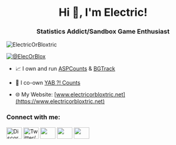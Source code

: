 <h1 align="center">Hi 👋, I'm Electric!</h1>
<h3 align="center">Statistics Addict/Sandbox Game Enthusiast</h3>

<p align="left"> <img src="https://komarev.com/ghpvc/?username=ElectricOrBloxtric&label=Profile%20views&color=0e75b6&style=flat" alt="ElectricOrBloxtric" /> </p>

<p align="left"> <a href="https://twitter.com/ElecOrBlox" target="blank"><img src="https://img.shields.io/twitter/follow/ElecOrBlox?logo=twitter&style=for-the-badge" alt="@ElecOrBlox" /></a></p>

- 📈 I own and run [ASPCounts](https://aspcounts.com) & [BGTrack](https://bgtrack.net)

- 🔭 I co-own [YAB ?! Counts](https://yabcounts.com)

- 🌐 My Website: [www.electricorbloxtric.net](https://www.electricorbloxtric.net)
  
<h3 align="left">Connect with me:</h3>
<p align="left">
<a href="https://www.electricorbloxtric.net/links/discord" target="blank"><img align="center" src="https://www.electricorbloxtric.net/images/logos/discord.webp" alt="Discord" height="30" width="40" /></a>
<a href="https://www.electricorbloxtric.net/links/twitter" target="blank"><img align="center" src="https://www.electricorbloxtric.net/images/logos/twitter.webp" alt="Twitter/X" height="30" width="40" /></a>
<a href="https://www.electricorbloxtric.net/links/youtube" target="blank"><img align="center" src="https://www.electricorbloxtric.net/images/logos/youtube.webp" alt="" alt="YouTube" height="30" width="40" /></a>  
<a href="https://www.electricorbloxtric.net/links/rumble" target="blank"><img align="center" src="https://www.electricorbloxtric.net/images/logos/rumble.webp" alt="" alt="Rumble" height="30" width="40" /></a>
<a href="https://www.electricorbloxtric.net/links/instagram" target="blank"><img align="center" src="https://www.electricorbloxtric.net/images/logos/instagram.webp" alt="" alt="Instagram" height="30" width="40" /></a>
</p>
